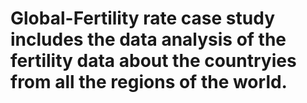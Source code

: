 # Global-Fertility rate case study includes the data analysis of the fertility data about the countryies from all the regions of the world.

